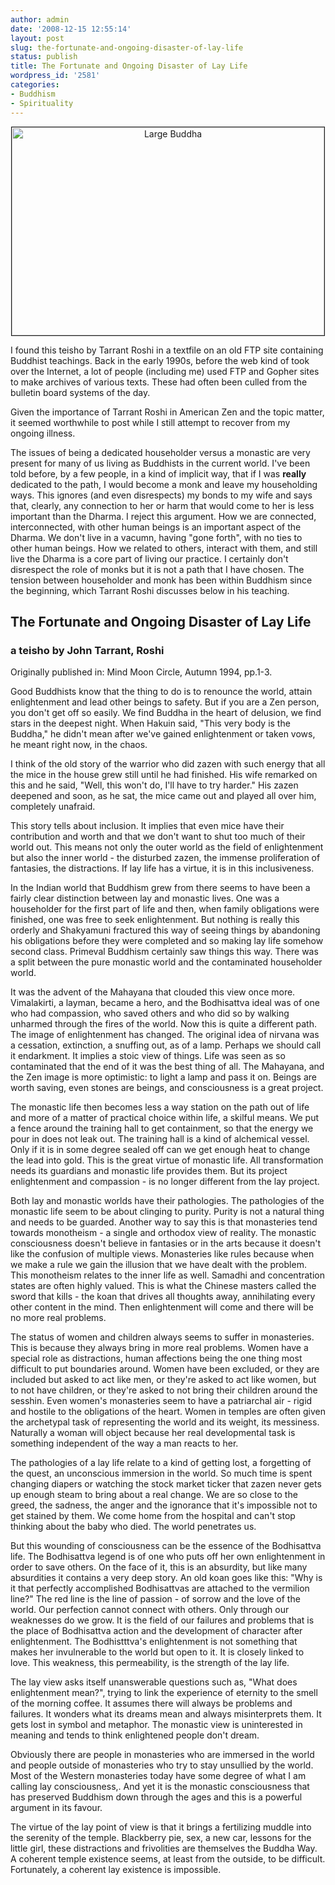 ```yaml
---
author: admin
date: '2008-12-15 12:55:14'
layout: post
slug: the-fortunate-and-ongoing-disaster-of-lay-life
status: publish
title: The Fortunate and Ongoing Disaster of Lay Life
wordpress_id: '2581'
categories:
- Buddhism
- Spirituality
---
```

<p align="center"><a href="http://www.flickr.com/photos/albill/347528098/" title="Large Buddha by albill, on Flickr"><img src="http://farm1.static.flickr.com/142/347528098_aabaf84cbb.jpg" width="500" height="333" border="1" alt="Large Buddha" /></a></p>
I found this teisho by Tarrant Roshi in a textfile on an old FTP site containing Buddhist teachings. Back in the early 1990s, before the web kind of took over the Internet, a lot of people (including me) used FTP and Gopher sites to make archives of various texts. These had often been culled from the bulletin board systems of the day. 

Given the importance of Tarrant Roshi in American Zen and the topic matter, it seemed worthwhile to post while I still attempt to recover from my ongoing illness.

The issues of being a dedicated householder versus a monastic are very present for many of us living as Buddhists in the current world. I've been told before, by a few people, in a kind of implicit way, that if I was <strong>really</strong> dedicated to the path, I would become a monk and leave my householding ways. This ignores (and even disrespects) my bonds to my wife and says that, clearly, any connection to her or harm that would come to her is less important than the Dharma. I reject this argument. How we are connected, interconnected, with other human beings is an important aspect of the Dharma. We don't live in a vacumn, having "gone forth", with no ties to other human beings. How we related to others, interact with them, and still live the Dharma is a core part of living our practice. I certainly don't disrespect the role of monks but it is not a path that I have chosen. The tension between householder and monk has been within Buddhism since the beginning, which Tarrant Roshi discusses below in his teaching.
<h2>The Fortunate and Ongoing Disaster of Lay Life</h2>
<h3>a teisho by John Tarrant, Roshi</h3>
Originally published in: Mind Moon Circle, Autumn 1994, pp.1-3.

Good Buddhists know that the thing to do is to renounce the world, attain enlightenment and lead other beings to safety. But if you are a Zen person, you don't get off so easily. We find Buddha in the heart of delusion, we find stars in the deepest night. When Hakuin said, "This very body is the Buddha," he didn't mean after we've gained enlightenment or taken vows, he meant right now, in the chaos.

I think of the old story of the warrior who did zazen with such energy that all the mice in the house grew still until he had finished. His wife remarked on this and he said, "Well, this won't do, I'll have to try harder." His zazen deepened and soon, as he sat, the mice came out and played all over him, completely unafraid.

This story tells about inclusion. It implies that even mice have their contribution and worth and that we don't want to shut too much of their world out. This means not only the outer world as the field of enlightenment but also the inner world - the disturbed zazen, the immense proliferation of fantasies, the distractions. If lay life has a virtue, it is in this inclusiveness.

In the Indian world that Buddhism grew from there seems to have been a fairly clear distinction between lay and monastic lives. One was a householder for the first part of life and then, when family obligations were finished, one was free to seek enlightenment. But nothing is really this orderly and Shakyamuni fractured this way of seeing things by abandoning his obligations before they were completed and so making lay life somehow second class. Primeval Buddhism certainly saw things this way. There was a split between the pure monastic world and the contaminated householder world.

It was the advent of the Mahayana that clouded this view once more. Vimalakirti, a layman, became a hero, and the Bodhisattva ideal was of one who had compassion, who saved others and who did so by walking unharmed through the fires of the world. Now this is quite a different path. The image of enlightenment has changed. The original idea of nirvana was a cessation, extinction, a snuffing out, as of a lamp.  Perhaps we should call it endarkment. It implies a stoic view of things. Life was seen as so contaminated that the end of it was the best thing of all. The Mahayana, and the Zen image is more optimistic: to light a lamp and pass it on. Beings are worth saving, even stones are beings, and consciousness is a great project.<!--more-->

The monastic life then becomes less a way station on the path out of life and more of a matter of practical choice within life, a skilful means. We put a fence around the training hall to get containment, so that the energy we pour in does not leak out. The training hall is a kind of alchemical vessel. Only if it is in some degree sealed off can we get enough heat to change the lead into gold. This is the great virtue of monastic life. All transformation needs its guardians and monastic life provides them. But its project enlightenment and compassion - is no longer different from the lay project.

Both lay and monastic worlds have their pathologies. The pathologies of the monastic life seem to be about clinging to purity. Purity is not a natural thing and needs to be guarded. Another way to say this is that monasteries tend towards monotheism - a single and orthodox view of reality. The monastic consciousness doesn't believe in fantasies or in the arts because it doesn't like the confusion of multiple views. Monasteries like rules because when we make a rule we gain the illusion that we have dealt with the problem. This monotheism relates to the inner life as well. Samadhi and concentration states are often highly valued. This is what the Chinese masters called the sword that kills - the koan that drives all thoughts away, annihilating every other content in the mind. Then enlightenment will come and there will be no more real problems.

The status of women and children always seems to suffer in monasteries. This is because they always bring in more real problems. Women have a special role as distractions, human affections being the one thing most difficult to put boundaries around. Women have been excluded, or they are included but asked to act like men, or they're asked to act like women, but to not have children, or they're asked to not bring their children around the sesshin. Even women's monasteries seem to have a patriarchal air - rigid and hostile to the obligations of the heart. Women in temples are often given the archetypal task of representing the world and its weight, its messiness. Naturally a woman will object because her real developmental task is something independent of the way a man reacts to her.

The pathologies of a lay life relate to a kind of getting lost, a forgetting of the quest, an unconscious immersion in the world. So much time is spent changing diapers or watching the stock market ticker that zazen never gets up enough steam to bring about a real change. We are so close to the greed, the sadness, the anger and the ignorance that it's impossible not to get stained by them. We come home from the hospital and can't stop thinking about the baby who
died. The world penetrates us.

But this wounding of consciousness can be the essence of the Bodhisattva life. The Bodhisattva legend is of one who puts off her own enlightenment in order to save others. On the face of it, this is an absurdity, but like many absurdities it contains a very deep story. An old koan goes like this: "Why is it that perfectly accomplished Bodhisattvas are attached to the vermilion line?" The red line is the line of passion - of sorrow and the love of the world. Our perfection cannot connect with others. Only through our weaknesses do we grow. It is the field of our failures and problems that is the place of Bodhisattva action and the development of character after enlightenment. The Bodhistttva's enlightenment is not something that makes her invulnerable to the world but open to it. It is closely linked to love. This weakness, this permeability, is the strength of the lay life.

The lay view asks itself unanswerable questions such as, "What does enlightenment mean?", trying to link the experience of eternity to the smell of the morning coffee. It assumes there will always be problems and failures. It wonders what its dreams mean and always misinterprets them. It gets lost in symbol and metaphor. The monastic view is uninterested in meaning and tends to think enlightened people don't dream.

Obviously there are people in monasteries who are immersed in the world and people outside of monasteries who try to stay unsullied by the world. Most of the Western monasteries today have some degree of what I am calling lay consciousness,. And yet it is the monastic consciousness that has preserved Buddhism down through the ages and this is a powerful argument in its favour.

The virtue of the lay point of view is that it brings a fertilizing muddle into the serenity of the temple. Blackberry pie, sex, a new car, lessons for the little girl, these distractions and frivolities are themselves the Buddha Way. A coherent temple existence seems, at least from the outside, to be difficult. Fortunately, a coherent lay existence is impossible.
